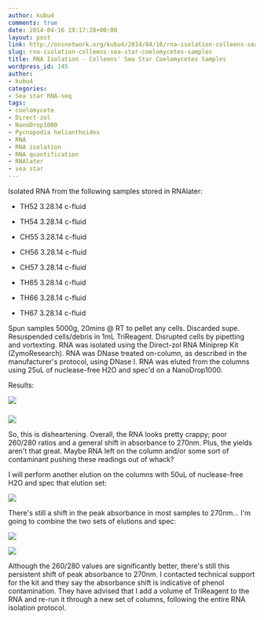 ```yaml
---
author: kubu4
comments: true
date: 2014-04-16 19:17:28+00:00
layout: post
link: http://onsnetwork.org/kubu4/2014/04/16/rna-isolation-colleens-sea-star-coelomycetes-samples/
slug: rna-isolation-colleens-sea-star-coelomycetes-samples
title: RNA Isolation - Colleens' Sea Star Coelomycetes Samples
wordpress_id: 145
author:
- kubu4
categories:
- Sea star RNA-seq
tags:
- coelomycete
- Direct-zol
- NanoDrop1000
- Pycnopodia helianthoides
- RNA
- RNA isolation
- RNA quantification
- RNAlater
- sea star
---
```


Isolated RNA from the following samples stored in RNAlater:




    
  * TH52 3.28.14 c-fluid

    
  * TH54 3.28.14 c-fluid

    
  * CH55 3.28.14 c-fluid

    
  * CH56 3.28.14 c-fluid

    
  * CH57 3.28.14 c-fluid

    
  * TH65 3.28.14 c-fluid

    
  * TH66 3.28.14 c-fluid

    
  * TH67 3.28.14 c-fluid



Spun samples 5000g, 20mins @ RT to pellet any cells. Discarded supe. Resuspended cells/debris in 1mL TriReagent. Disrupted cells by pipetting and vortexting. RNA was isolated using the Direct-zol RNA Miniprep Kit (ZymoResearch). RNA was DNase treated on-column, as described in the manufacturer's protocol, using DNase I. RNA was eluted from the columns using 25uL of nuclease-free H2O and spec'd on a NanoDrop1000.

Results:

![](http://eagle.fish.washington.edu/Arabidopsis/20140416%20-%20Sea%20star%20RNA%20DNased%20plots.JPG)



### 



![](http://eagle.fish.washington.edu/Arabidopsis/20140416%20-%20Sea%20star%20RNA%20DNased%20ODs.JPG)

So, this is disheartening. Overall, the RNA looks pretty crappy; poor 260/280 ratios and a general shift in absorbance to 270nm. Plus, the yields aren't that great. Maybe RNA left on the column and/or some sort of contaminant pushing these readings out of whack?

I will perform another elution on the columns with 50uL of nuclease-free H2O and spec that elution set:

![](http://eagle.fish.washington.edu/Arabidopsis/20140416%20-%20Sea%20star%20RNA%20DNased%20plots-02.JPG)

There's still a shift in the peak absorbance in most samples to 270nm... I'm going to combine the two sets of elutions and spec:

![](http://eagle.fish.washington.edu/Arabidopsis/20140416%20-%20Sea%20star%20RNA%20DNased%20plots-03.JPG)

![](http://eagle.fish.washington.edu/Arabidopsis/20140416%20-%20Sea%20star%20RNA%20DNased%20ODs-02.JPG)

Although the 260/280 values are significantly better, there's still this persistent shift of peak absorbance to 270nm. I contacted technical support for the kit and they say the absorbance shift is indicative of phenol contamination. They have advised that I add a volume of TriReagent to the RNA and re-run it through a new set of columns, following the entire RNA isolation protocol.

